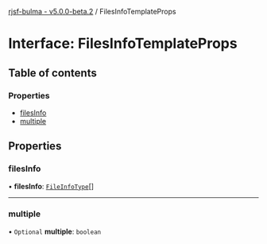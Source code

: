 [rjsf-bulma - v5.0.0-beta.2](../README.md) / FilesInfoTemplateProps

# Interface: FilesInfoTemplateProps

## Table of contents

### Properties

- [filesInfo](FilesInfoTemplateProps.md#filesinfo)
- [multiple](FilesInfoTemplateProps.md#multiple)

## Properties

### filesInfo

• **filesInfo**: [`FileInfoType`](../README.md#fileinfotype)[]

___

### multiple

• `Optional` **multiple**: `boolean`
